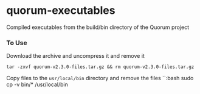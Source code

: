 # quorum-executables
Compiled executables from the build/bin directory of the Quorum project

### To Use

Download the archive and uncompress it and remove it

```:bash
tar -zxvf quorum-v2.3.0-files.tar.gz && rm quorum-v2.3.0-files.tar.gz
```
Copy files to the `usr/local/bin` directory and remove the files
``:bash
sudo cp -v bin/* /usr/local/bin  
```
